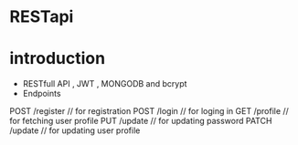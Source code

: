 # RESTapi

# introduction
  * RESTfull API , JWT , MONGODB and bcrypt
  * Endpoints 

POST /register   // for registration
POST /login      // for loging in
GET  /profile    // for fetching user profile
PUT  /update     // for updating password
PATCH /update    // for updating user profile
 
